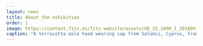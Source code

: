 ```yaml
---
layout: news
title: About the exhibition
order: 1
image: https://content.fitz.ms/fitz-website/assets/GR_25_1890_1_201604_kly25_dc2.jpeg?key=exhibition
caption: "A terracotta male head wearing cap from Salamis, Cyprus, from the Archaic period (600-501 BCE). Copyright Fitzwilliam Museum."
---
```

